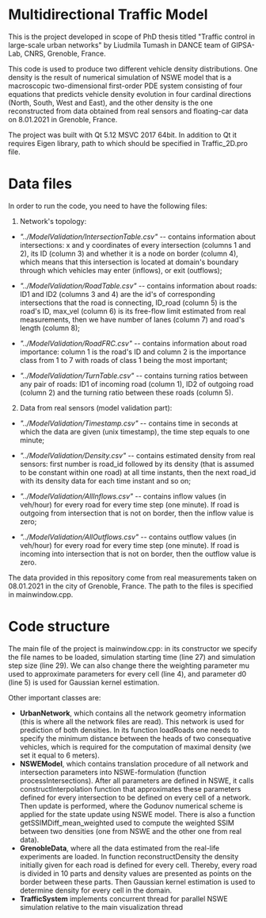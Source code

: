 # Multidirectional Traffic Model

This is the project developed in scope of PhD thesis titled "Traffic control in large-scale urban networks" by Liudmila Tumash in DANCE team of GIPSA-Lab, CNRS, Grenoble, France. 

This code is used to produce two different vehicle density distributions. One density is the result of numerical simulation of NSWE model that is a macroscopic two-dimensional first-order PDE system consisting of four equations that predicts vehicle density evolution in four cardinal directions (North, South, West and East), and the other density is the one reconstructed from data obtained from real sensors and floating-car data on 8.01.2021 in Grenoble, France.

The project was built with Qt 5.12 MSVC 2017 64bit. In addition to Qt it requires Eigen library, path to which should be specified in Traffic_2D.pro file.

# Data files

In order to run the code, you need to have the following files:

1. Network's topology:

  * _"../ModelValidation/IntersectionTable.csv"_ -- contains information about intersections: x and y coordinates of every intersection (columns 1 and 2), its ID (column 3) and whether it is a node on border (column 4), which means that this intersection is located at domain's boundary through which vehicles may enter (inflows), or exit (outflows);

  * _"../ModelValidation/RoadTable.csv"_ -- contains information about roads: ID1 and ID2 (columns 3 and 4) are the id's of corresponding intersections that the road is connecting, ID_road (column 5) is the road's ID, max_vel (column 6) is its free-flow limit estimated from real measurements, then we have number of lanes (column 7) and road's length (column 8);

  * _"../ModelValidation/RoadFRC.csv"_ -- contains information about road importance: column 1 is the road's ID and column 2 is the importance class from 1 to 7 with roads of class 1 being the most important;

  * _"../ModelValidation/TurnTable.csv"_ -- contains turning ratios between any pair of roads: ID1 of incoming road (column 1), ID2 of outgoing road (column 2) and the turning ratio between these roads (column 5). 

2. Data from real sensors (model validation part):

  * _"../ModelValidation/Timestamp.csv"_ -- contains time in seconds at which the data are given (unix timestamp), the time step equals to one minute;

  * _"../ModelValidation/Density.csv"_ -- contains estimated density from real sensors: first number is road_id followed by its density (that is assumed to be constant within one road) at all time instants, then the next road_id with its density data for each time instant and so on;

  * _"../ModelValidation/AllInflows.csv"_ -- contains inflow values (in veh/hour) for every road for every time step (one minute). If road is outgoing from intersection that is not on border, then the inflow value is zero;

  * _"../ModelValidation/AllOutflows.csv"_ -- contains outflow values (in veh/hour) for every road for every time step (one minute). If road is incoming into intersection that is not on border, then the outflow value is zero.

 The data provided in this repository come from real measurements taken on 08.01.2021 in the city of Grenoble, France. The path to the files is specified in mainwindow.cpp.

# Code structure

The main file of the project is mainwindow.cpp: in its constructor we specify the file names to be loaded, simulation starting time (line 27) and simulation step size (line 29). We can also change there the weighting parameter mu used to approximate parameters for every cell (line 4), and parameter d0 (line 5) is used for Gaussian kernel estimation. 

Other important classes are:
* __UrbanNetwork__, which contains all the network geometry information (this is where all the network files are read). This network is used for prediction of both densities. In its function loadRoads one needs to specify the minimum distance between the heads of two consequative vehicles, which is required for the computation of maximal density (we set it equal to 6 meters). 
* __NSWEModel__, which contains translation procedure of all network and intersection parameters into NSWE-formulation (function processIntersections). After all parameters are defined in NSWE, it calls constructInterpolation function that approximates these parameters defined for every intersection to be defined on every cell of a network. Then update is performed, where the Godunov numerical scheme is applied for the state update using NSWE model.
There is also a function getSSIMDiff_mean_weighted used to compute the weighted SSIM between two densities (one from NSWE and the other one from real data).
* __GrenobleData__, where all the data estimated from the real-life experiments are loaded. In function reconstructDensity the density initially given for each road is defined for every cell. Thereby, every road is divided in 10 parts and density values are presented as points on the border between these parts. Then Gaussian kernel estimation is used to determine density for every cell in the domain.
* __TrafficSystem__ implements concurrent thread for parallel NSWE simulation relative to the main visualization thread
